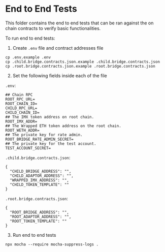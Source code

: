 # End to End Tests

This folder contains the end to end tests that can be ran against the on chain contracts to verify basic functionalities. 

To run end to end tests:

1. Create `.env` file and contract addresses file
```
cp .env.example .env
cp .child.bridge.contracts.json.example .child.bridge.contracts.json
cp .root.bridge.contracts.json.example .root.bridge.contracts.json
```

2. Set the following fields inside each of the file

`.env`:
```
## Chain RPC
ROOT_RPC_URL=
ROOT_CHAIN_ID=
CHILD_RPC_URL=
CHILD_CHAIN_ID=
## The IMX token address on root chain.
ROOT_IMX_ADDR=
## The Wrapped ETH token address on the root chain.
ROOT_WETH_ADDR=
## The private key for rate admin.
ROOT_BRIDGE_RATE_ADMIN_SECRET=
## The private key for the test account.
TEST_ACCOUNT_SECRET=
```

`.child.bridge.contracts.json`:
```
{
  "CHILD_BRIDGE_ADDRESS": "",
  "CHILD_ADAPTOR_ADDRESS": "",
  "WRAPPED_IMX_ADDRESS": "",
  "CHILD_TOKEN_TEMPLATE": ""
}
```

`.root.bridge.contracts.json`:
```
{
  "ROOT_BRIDGE_ADDRESS": "",
  "ROOT_ADAPTOR_ADDRESS": "",
  "ROOT_TOKEN_TEMPLATE": ""
}
```

3. Run end to end tests
```
npx mocha --require mocha-suppress-logs .
```